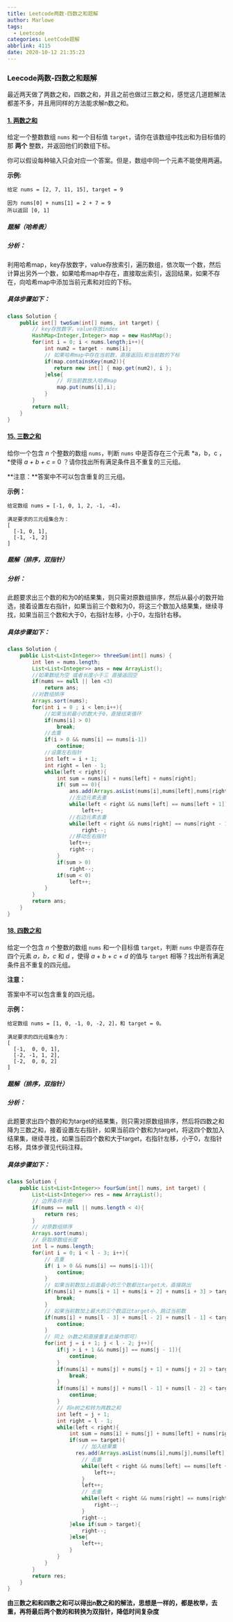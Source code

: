```yaml
---
title: Leetcode两数-四数之和题解
author: Marlowe
tags:
  - Leetcode
categories: LeetCode题解
abbrlink: 4115
date: 2020-10-12 21:35:23
---
```


### Leecode两数-四数之和题解

最近两天做了两数之和，四数之和，并且之前也做过三数之和，感觉这几道题解法都差不多，并且用同样的方法能求解n数之和。

#### [1. 两数之和](https://leetcode-cn.com/problems/two-sum/)

给定一个整数数组 `nums` 和一个目标值 `target`，请你在该数组中找出和为目标值的那 **两个** 整数，并返回他们的数组下标。

你可以假设每种输入只会对应一个答案。但是，数组中同一个元素不能使用两遍。

**示例:**

```
给定 nums = [2, 7, 11, 15], target = 9

因为 nums[0] + nums[1] = 2 + 7 = 9
所以返回 [0, 1]
```

##### 题解（哈希表）

##### 分析：

利用哈希map，key存放数字，value存放索引，遍历数组，依次取一个数，然后计算出另外一个数，如果哈希map中存在，直接取出索引，返回结果，如果不存在，向哈希map中添加当前元素和对应的下标。

##### 具体步骤如下：

```java
class Solution {
    public int[] twoSum(int[] nums, int target) {
        // key存放数字，value存放index
        HashMap<Integer,Integer> map = new HashMap();
        for(int i = 0; i < nums.length;i++){
            int num2 = target - nums[i];
            // 如果哈希map中存在当前数，直接返回i和当前数的下标
            if(map.containsKey(num2)){
               return new int[] { map.get(num2), i };
            }else{
                // 将当前数放入哈希map
                map.put(nums[i],i);
            }
        }
        return null;
    }
}
```

#### [15. 三数之和](https://leetcode-cn.com/problems/3sum/)

给你一个包含 *n* 个整数的数组 `nums`，判断 `nums` 中是否存在三个元素 *a，b，c ，*使得 *a + b + c =* 0 ？请你找出所有满足条件且不重复的三元组。

**注意：**答案中不可以包含重复的三元组。

**示例：**

```
给定数组 nums = [-1, 0, 1, 2, -1, -4]，

满足要求的三元组集合为：
[
  [-1, 0, 1],
  [-1, -1, 2]
]
```

##### 题解（排序，双指针）

##### 分析：

此题要求出三个数的和为0的结果集，则只需对原数组排序，然后从最小的数开始选，接着设置左右指针，如果当前三个数和为0，将这三个数加入结果集，继续寻找，如果当前三个数和大于0，右指针左移，小于0，左指针右移。

##### 具体步骤如下：

```java
class Solution {
    public List<List<Integer>> threeSum(int[] nums) {
        int len = nums.length;
        List<List<Integer>> ans = new ArrayList();
        //如果数组为空 或者长度小于三 直接返回空
        if(nums == null || len <3)
            return ans;
        //对数组排序
        Arrays.sort(nums);
        for(int i = 0 ; i < len;i++){
            //如果当前最小的数大于0，直接结束循环
            if(nums[i] > 0)
                break;
            //去重
            if(i > 0 && nums[i] == nums[i-1])
                continue;
            //设置左右指针
            int left = i + 1;
            int right = len - 1;
            while(left < right){
                int sum = nums[i] + nums[left] + nums[right]; 
                if( sum == 0){
                    ans.add(Arrays.asList(nums[i],nums[left],nums[right]));
                    //左边元素去重
                    while(left < right && nums[left] == nums[left + 1])
                        left++;
                    //右边元素去重
                    while(left < right && nums[right] == nums[right - 1])
                        right--;
                    //移动左右指针
                    left++;
                    right--;
                }
                if(sum > 0)
                    right--;
                if(sum < 0)
                    left++;
            }
        }
        return ans;
    }
}

```

#### [18. 四数之和](https://leetcode-cn.com/problems/4sum/)

给定一个包含 *n* 个整数的数组 `nums` 和一个目标值 `target`，判断 `nums` 中是否存在四个元素 *a，b，c* 和 *d* ，使得 *a* + *b* + *c* + *d* 的值与 `target` 相等？找出所有满足条件且不重复的四元组。

**注意：**

答案中不可以包含重复的四元组。

**示例：**

```
给定数组 nums = [1, 0, -1, 0, -2, 2]，和 target = 0。

满足要求的四元组集合为：
[
  [-1,  0, 0, 1],
  [-2, -1, 1, 2],
  [-2,  0, 0, 2]
]
```

##### 题解（排序，双指针）

##### 分析：

此题要求出四个数的和为target的结果集，则只需对原数组排序，然后将四数之和降为三数之和，接着设置左右指针，如果当前四个数和为target，将这四个数加入结果集，继续寻找，如果当前四个数和大于target，右指针左移，小于0，左指针右移，具体步骤见代码注释。

##### 具体步骤如下：

```java
class Solution {
    public List<List<Integer>> fourSum(int[] nums, int target) {
        List<List<Integer>> res = new ArrayList();
        // 边界条件判断
        if(nums == null || nums.length < 4){
            return res;
        }
        // 对原数组排序
        Arrays.sort(nums);
        // 获取原数组长度
        int l = nums.length;
        for(int i = 0; i < l - 3; i++){
            // 去重
            if( i > 0 && nums[i] == nums[i-1]){
                continue;
            }
            // 如果当前数加上后面最小的三个数都比target大，直接跳出
            if(nums[i] + nums[i + 1] + nums[i + 2] + nums[i + 3] > target){
                break;
            }
            // 如果当前数加上最大的三个数逗比target小，跳过当前数
            if(nums[i] + nums[l - 3] + nums[l - 2] + nums[l - 1] < target){
                continue;
            }
            // 同上（n数之和直接重复此操作即可）
            for(int j = i + 1; j < l - 2; j++){
                if(j > i + 1 && nums[j] == nums[j - 1]){
                    continue;
                }
                if(nums[i] + nums[j] + nums[j + 1] + nums[j + 2] > target){
                    break;
                }
                if(nums[i] + nums[j] + nums[l - 1] + nums[l - 2] < target){
                    continue;
                }
                // 将n树之和转为两数之和
                int left = j + 1;
                int right = l - 1;
                while(left < right){
                    int sum = nums[i] + nums[j] + nums[left] + nums[right];
                    if(sum == target){
                        // 加入结果集
                      res.add(Arrays.asList(nums[i],nums[j],nums[left],nums[right]));
                        // 去重
                        while(left < right && nums[left] == nums[left + 1]){
                            left++;
                        }
                        left++;
                        // 去重
                        while(left < right && nums[right] == nums[right - 1]){
                            right--;
                        }
                        right--;
                    }else if(sum > target){
                        right--;
                    }else{
                        left++;
                    }
                }
            }
        }
        return res;
    }
}
```

**由三数之和和四数之和可以得出n数之和的解法，思想是一样的，都是枚举，去重，再将最后两个数的和转换为双指针，降低时间复杂度**







